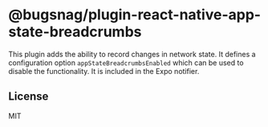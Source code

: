 # @bugsnag/plugin-react-native-app-state-breadcrumbs

This plugin adds the ability to record changes in network state. It defines a configuration option `appStateBreadcrumbsEnabled` which can be used to disable the functionality. It is included in the Expo notifier.

## License
MIT

